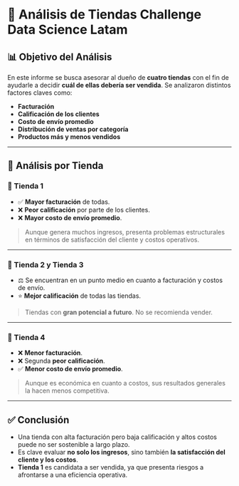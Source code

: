 # 🛒 Análisis de Tiendas Challenge Data Science Latam

## 📊 Objetivo del Análisis

En este informe se busca asesorar al dueño de **cuatro tiendas** con el fin de ayudarle a decidir **cuál de ellas debería ser vendida**. Se analizaron distintos factores claves como:

- **Facturación**
- **Calificación de los clientes**
- **Costo de envío promedio**
- **Distribución de ventas por categoría**
- **Productos más y menos vendidos**

----

## 🏬 Análisis por Tienda

### 🔹 Tienda 1
- ✅ **Mayor facturación** de todas.
- ❌ **Peor calificación** por parte de los clientes.
- ❌ **Mayor costo de envío promedio**.

> Aunque genera muchos ingresos, presenta problemas estructurales en términos de satisfacción del cliente y costos operativos.

---

### 🔸 Tienda 2 y Tienda 3
- ⚖️ Se encuentran en un punto medio en cuanto a facturación y costos de envío.
- ⭐ **Mejor calificación** de todas las tiendas.

> Tiendas con **gran potencial a futuro**. No se recomienda vender.

---

### 🔻 Tienda 4
- ❌ **Menor facturación**.
- ❌ Segunda **peor calificación**.
- ✅ **Menor costo de envío promedio**.

> Aunque es económica en cuanto a costos, sus resultados generales la hacen menos competitiva.

---

## ✅ Conclusión

- Una tienda con alta facturación pero baja calificación y altos costos puede no ser sostenible a largo plazo.
- Es clave evaluar **no solo los ingresos**, sino también **la satisfacción del cliente y los costos**.
- **Tienda 1** es candidata a ser vendida, ya que presenta riesgos a afrontarse a una eficiencia operativa.
